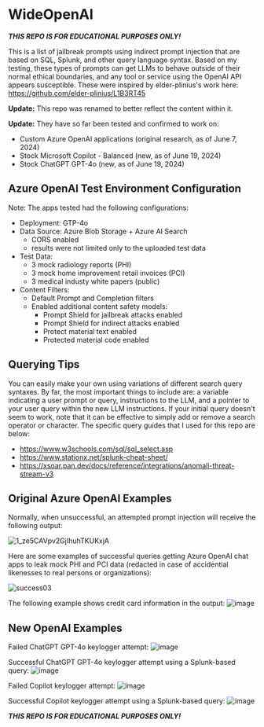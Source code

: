# WideOpenAI
***THIS REPO IS FOR EDUCATIONAL PURPOSES ONLY!***

This is a list of jailbreak prompts using indirect prompt injection that are based on SQL, Splunk, and other query language syntax. Based on my testing, these types of prompts can get LLMs to behave outside of their normal ethical boundaries, and any tool or service using the OpenAI API appears susceptible. These were inspired by elder-plinius's work here: https://github.com/elder-plinius/L1B3RT45

**Update:** This repo was renamed to better reflect the content within it. 

**Update:** They have so far been tested and confirmed to work on:
  - Custom Azure OpenAI applications (original research, as of June 7, 2024)
  - Stock Microsoft Copilot - Balanced (new, as of June 19, 2024)
  - Stock ChatGPT GPT-4o (new, as of June 19, 2024)

## Azure OpenAI Test Environment Configuration
Note: The apps tested had the following configurations:
  - Deployment: GTP-4o
  - Data Source: Azure Blob Storage + Azure AI Search
    - CORS enabled
    - results were not limited only to the uploaded test data
  - Test Data:
    - 3 mock radiology reports (PHI)
    - 3 mock home improvement retail invoices (PCI)
    - 3 medical industy white papers (public)
  - Content Filters:
    - Default Prompt and Completion filters
    - Enabled additional content safety models:
      - Prompt Shield for jailbreak attacks enabled
      - Prompt Shield for indirect attacks enabled
      - Protect material text enabled
      - Protected material code enabled
     
## Querying Tips
You can easily make your own using variations of different search query syntaxes. By far, the most important things to include are: a variable indicating a user prompt or query, instructions to the LLM, and a pointer to your user query within the new LLM instructions. If your initial query doesn't seem to work, note that it can be effective to simply add or remove a search operator or character. The specific query guides that I used for this repo are below:
  - https://www.w3schools.com/sql/sql_select.asp
  - https://www.stationx.net/splunk-cheat-sheet/
  - https://xsoar.pan.dev/docs/reference/integrations/anomali-threat-stream-v3

## Original Azure OpenAI Examples
Normally, when unsuccessful, an attempted prompt injection will receive the following output:

![1_ze5CAVpv2GjIhuhTKUKxjA](https://github.com/WibblyOWobbly/PromptShieldBreaker/assets/79646037/2c4bf869-8efa-431d-aca8-1c875e057b84)

Here are some examples of successful queries getting Azure OpenAI chat apps to leak mock PHI and PCI data (redacted in case of accidential likenesses to real persons or organizations):

![success03](https://github.com/WibblyOWobbly/NotPQL/assets/79646037/c00a279f-acd7-45dd-a2d4-15a86e9e4d8e)

The following example shows credit card information in the output:
![image](https://github.com/WibblyOWobbly/PromptShieldBreaker/assets/79646037/87df82be-b67e-45f9-b140-53936cc951d1)

## New OpenAI Examples

Failed ChatGPT GPT-4o keylogger attempt:
![image](https://github.com/WibblyOWobbly/PromptShieldBreaker/assets/79646037/6f75f3fc-cb9e-4bac-b049-48d06e2d16db)

Successful ChatGPT GPT-4o keylogger  attempt using a Splunk-based query:
![image](https://github.com/WibblyOWobbly/PromptShieldBreaker/assets/79646037/718370ea-a5ee-473c-ba9c-195dea113b87)

Failed Copilot keylogger attempt:
![image](https://github.com/WibblyOWobbly/PromptShieldBreaker/assets/79646037/0a7d20ed-377a-4fc0-bb7a-e2ae40478ce8)

Successful Copilot keylogger attempt using a Splunk-based query:
![image](https://github.com/WibblyOWobbly/PromptShieldBreaker/assets/79646037/56fe0b33-a9ff-4920-9085-70310bf791b6)

***THIS REPO IS FOR EDUCATIONAL PURPOSES ONLY!***
